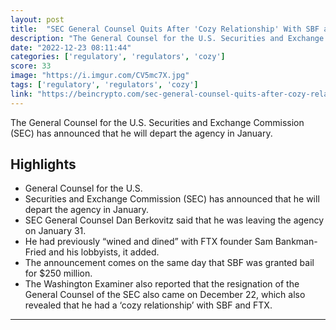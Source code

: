 ```yaml
---
layout: post
title:  "SEC General Counsel Quits After 'Cozy Relationship' With SBF and FTX"
description: "The General Counsel for the U.S. Securities and Exchange Commission (SEC) has announced that he will depart the agency in January."
date: "2022-12-23 08:11:44"
categories: ['regulatory', 'regulators', 'cozy']
score: 33
image: "https://i.imgur.com/CV5mc7X.jpg"
tags: ['regulatory', 'regulators', 'cozy']
link: "https://beincrypto.com/sec-general-counsel-quits-after-cozy-relationship-with-sbf-ftx/"
---
```


The General Counsel for the U.S. Securities and Exchange Commission (SEC) has announced that he will depart the agency in January.

## Highlights

- General Counsel for the U.S.
- Securities and Exchange Commission (SEC) has announced that he will depart the agency in January.
- SEC General Counsel Dan Berkovitz said that he was leaving the agency on January 31.
- He had previously “wined and dined” with FTX founder Sam Bankman-Fried and his lobbyists, it added.
- The announcement comes on the same day that SBF was granted bail for $250 million.
- The Washington Examiner also reported that the resignation of the General Counsel of the SEC also came on December 22, which also revealed that he had a ‘cozy relationship’ with SBF and FTX.

---
